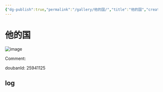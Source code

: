 ```yaml
---
{"dg-publish":true,"permalink":"/gallery/他的国/","title":"他的国","created":"2025-05-31T15:42:02.692+08:00"}
---
```



# 他的国

![image](https://hiraeth-picbed.oss-cn-beijing.aliyuncs.com/20250531154202.webp)

Comment: 



doubanId: 25941125

## log

